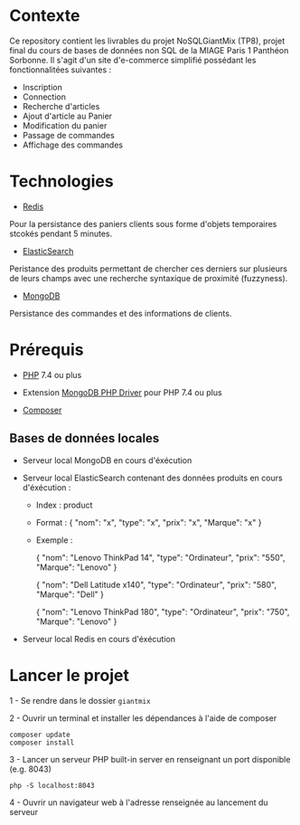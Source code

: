 # Contexte

Ce repository contient les livrables du projet NoSQLGiantMix (TP8), projet final du cours de bases de données non SQL de la MIAGE Paris 1 Panthéon Sorbonne.
Il s'agit d'un site d'e-commerce simplifié possédant les fonctionnalitées suivantes : 

* Inscription
* Connection
* Recherche d'articles
* Ajout d'article au Panier
* Modification du panier
* Passage de commandes
* Affichage des commandes


# Technologies

* [Redis](https://redis.io/download)

Pour la persistance des paniers clients sous forme d'objets temporaires stcokés pendant 5 minutes.

* [ElasticSearch](https://www.elastic.co/fr/downloads/elasticsearch)

Peristance des produits permettant de chercher ces derniers sur plusieurs de leurs champs avec une recherche syntaxique de proximité (fuzzyness).

* [MongoDB](https://docs.mongodb.com/manual/administration/install-community/)

Persistance des commandes et des informations de clients.

# Prérequis

* [PHP](https://www.php.net/downloads.php) 7.4 ou plus

* Extension [MongoDB PHP Driver](https://www.php.net/manual/fr/mongodb.installation.php) pour PHP 7.4 ou plus

* [Composer](https://getcomposer.org/download/)
   
## Bases de données locales

* Serveur local MongoDB en cours d'éxécution
* Serveur local ElasticSearch contenant des données produits en cours d'éxécution :
    * Index : product
    * Format :
        {
         "nom": "x",
         "type": "x",
         "prix": "x",
         "Marque": "x"
        }
   * Exemple : 
   
       {
         "nom": "Lenovo ThinkPad 14",
         "type": "Ordinateur",
         "prix": "550",
         "Marque": "Lenovo"
        }
        
        {
         "nom": "Dell Latitude x140",
         "type": "Ordinateur",
         "prix": "580",
         "Marque": "Dell"
        }
         
        {
         "nom": "Lenovo ThinkPad 180",
         "type": "Ordinateur",
         "prix": "750",
         "Marque": "Lenovo"
        }
        
        
        
* Serveur local Redis en cours d'éxécution

# Lancer le projet

1 - Se rendre dans le dossier ``` giantmix ```

2 - Ouvrir un terminal et installer les dépendances à l'aide de composer
```
composer update
composer install
```

3 - Lancer un serveur PHP built-in server en renseignant un port disponible (e.g. 8043)
```
php -S localhost:8043
```

4 - Ouvrir un navigateur web à l'adresse renseignée au lancement du serveur
